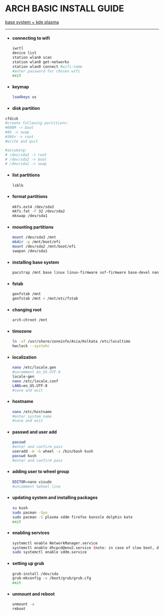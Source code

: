# ARCH BASIC INSTALL GUIDE

<u>base system + kde plasma</u>

---

- #### connecting to wifi

  ```bash
  iwctl
  device list
  station wlan0 scan
  station wlan0 get-networks
  station wlan0 connect #wifi-name
  #enter password for chosen wifi
  exit
  ```

- #### keymap

  ```bash
  loadkeys us
  ```

- #### disk partition

```bash
cfdisk
#create following partitions:
#600M -> boot
#8G -> swap
#30G+ -> root
#write and quit

#assuming:
# /dev/sda3 -> root
# /dev/sda2 -> boot
# /dev/sda1 -> swap
```

- #### list partitions

  ```bash
  lsblk
  ```

- #### format partitions

  ```bash
  mkfs.ext4 /dev/sda3
  mkfs.fat -F 32 /dev/sda2
  mkswap /dev/sda1
  ```

- #### mounting partitions

  ```bash
  mount /dev/sda3 /mnt
  mkdir -p /mnt/boot/efi
  mount /dev/sda2 /mnt/boot/efi
  swapon /dev/sda1
  ```

- #### installing base system

  ```bash
  pacstrap /mnt base linux linux-firmware sof-firmware base-devel nano networkmanager grub efibootmgr dhcpcd
  ```

- #### fstab

  ```bash
  genfstab /mnt
  genfstab /mnt > /mnt/etc/fstab
  ```

- #### changing root

  ```bash
  arch-chroot /mnt
  ```

- #### timezone

  ```bash
  ln -sf /usr/share/zoneinfo/Asia/Kolkata /etc/localtime
  hwclock --systohc
  ```

- #### localization

  ```bash
  nano /etc/locale.gen
  #uncomment en_US.UTF-8
  locale-gen
  nano /etc/locale.conf
  LANG=en_US.UTF-8
  #save and exit
  ```

- #### hostname

  ```bash
  nano /etc/hostname
  #enter system name
  #save and exit
  ```

- #### passwd and user add

  ```bash
  passwd
  #enter and confirm pass
  useradd -m -G wheel -s /bin/bash kush
  passwd kush
  #enter and confirm pass
  ```

- #### adding user to wheel group

  ```bash
  EDITOR=nano visudo
  #uncomment %wheel line
  ```

- #### updating system and installing packages

  ```bash
  su kush
  sudo pacman -Syu
  sudo pacman -S plasma sddm firefox konsole dolphin kate
  exit
  ```

- #### enabling services

  ```bash
  systemctl enable NetworkManager.service
  systemctl enable dhcpcd@eno2.service (note: in case of slow boot, disable this service)
  sudo systemctl enable sddm.service
  ```

- #### setting up grub

  ```bash
  grub-install /dev/sda
  grub-mkconfig -o /boot/grub/grub.cfg
  exit
  ```

- #### unmount and reboot

  ```bash
  unmount -a
  reboot
  ```
